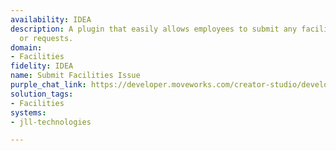 ```yaml
---
availability: IDEA
description: A plugin that easily allows employees to submit any facilities issues
  or requests.
domain:
- Facilities
fidelity: IDEA
name: Submit Facilities Issue
purple_chat_link: https://developer.moveworks.com/creator-studio/developer-tools/purple-chat?conversation=%7B%22startTimestamp%22%3A%2211%3A43+AM%22%2C%22messages%22%3A%5B%7B%22role%22%3A%22user%22%2C%22parts%22%3A%5B%7B%22richText%22%3A%22There%27s+a+leaking+pipe+in+the+second-floor+bathroom.%22%7D%5D%7D%2C%7B%22role%22%3A%22assistant%22%2C%22parts%22%3A%5B%7B%22reasoningSteps%22%3A%5B%7B%22status%22%3A%22success%22%2C%22richText%22%3A%22%3Cp%3E%E2%9C%85+Working+on+%3Cb%3ELeaking+Pipe+Second+Floor+Bathroom%3C%2Fb%3E%3Cbr%3E%E2%8F%B3+Calling+Plugin+%3Cb%3ESubmit+Facilities+Issue%3C%2Fb%3E%3C%2Fp%3E%22%7D%5D%7D%2C%7B%22richText%22%3A%22Got+it.+How+urgent+would+you+say+this+issue+is%3F%22%7D%5D%7D%2C%7B%22role%22%3A%22user%22%2C%22parts%22%3A%5B%7B%22richText%22%3A%22It%27s+quite+urgent%2C+water+is+leaking+onto+the+floor.%22%7D%5D%7D%2C%7B%22role%22%3A%22assistant%22%2C%22parts%22%3A%5B%7B%22richText%22%3A%22Thank+you+for+reporting+this.+I%27ve+submitted+the+issue+as+urgent+with+the+description+%27leaking+pipe+in+the+second-floor+bathroom%27.+Your+ticket+number+is+%2312345.+Our+facilities+team+will+address+this+as+soon+as+possible.+Is+there+anything+else+I+can+do+for+you%3F%22%7D%5D%7D%5D%7D
solution_tags:
- Facilities
systems:
- jll-technologies

---
```

